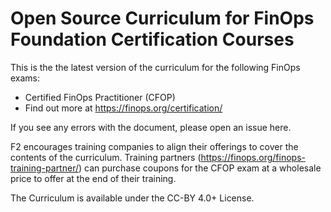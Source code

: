 # Open Source Curriculum for FinOps Foundation Certification Courses

This is the the latest version of the curriculum for the following FinOps exams:

* Certified FinOps Practitioner (CFOP)
* Find out more at https://finops.org/certification/ 

If you see any errors with the document, please open an issue here. 

F2 encourages training companies to align their offerings to cover the contents of the curriculum. Training partners (https://finops.org/finops-training-partner/) can purchase coupons for the CFOP exam at a wholesale price to offer at the end of their training.

The Curriculum is available under the CC-BY 4.0+ License.
